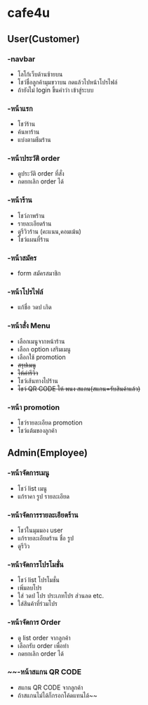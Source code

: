 # cafe4u

## User(Customer)
### -navbar
  * โลโก้เว็บด้านซ้ายบน
  * โชว์ชื่อลูกค้ามุมขวาบน กดแล้วไปหน้าโปรไฟล์
  * ถ้ายังไม่ login ขึ้นคำว่า เข้าสู่ระบบ
### -หน้าแรก
  * โชว์ร้าน
  * ค้นหาร้าน
  * แบ่งตามธีมร้าน
### -หน้าประวัติ order
  * ดูประวัติ order ที่สั่ง
  * กดยกเลิก order ได้
### -หน้าร้าน
  * โชว์ภาพร้าน
  * รายละเอียดร้าน
  * ดูรีวิวร้าน (คะแนน,คอมเม้น)
  * โชว์แผนที่ร้าน
### -หน้าสมัคร
 * form สมัครสมาชิก
### -หน้าโปรไฟล์
  * แก้ชื่อ วดป เกิด
### -หน้าสั่ง Menu
  * เลือกเมนูจากหน้าร้าน
  * เลือก option เสริมเมนู
  * เลือกใช้ promotion
  * ~~สรุปเมนู~~
  * ~~ให้คำรีวิว~~
  * โชว์เส้นทางไปร้าน
  * ~~โชว์ QR CODE ให้ พนง สแกน(สแกน=รับสินค้าแล้ว)~~
### -หน้า promotion
  * โชว์รายละเอียด promotion
  * โชว์แต้มของลูกค้า
 
## Admin(Employee)
### -หน้าจัดการเมนู
  * โชว์ list เมนู
  * แก้ราคา รูป รายละเอียด
### -หน้าจัดการรายละเอียดร้าน
  * โชว์ในมุมมอง user
  * แก้รายละเอียดร้าน ชื่อ รูป
  * ดูรีวิว
### -หน้าจัดการโปรโมชั่น
  * โชว์ list โปรโมชั่น
  * เพิ่มลบโปร
  * ใส่ วดป โปร ประเภทโปร ส่วนลด etc.
  * ใส่สินค้าที่ร่วมโปร
### -หน้าจัดการ Order
  * ดู list order จากลูกค้า
  * เลือกรับ order เพื่อทำ
  * กดยกเลิก order ได้
### ~~-หน้าสแกน QR CODE
  * สแกน QR CODE จากลูกค้า
  * ถ้าสแกนไม่ได้ก็กรอกโค้ดแทนได้~~
